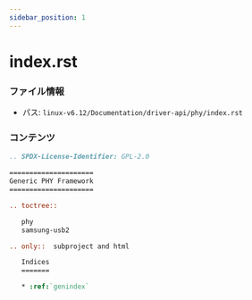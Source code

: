```yaml
---
sidebar_position: 1
---
```

# index.rst

### ファイル情報

- パス: `linux-v6.12/Documentation/driver-api/phy/index.rst`

### コンテンツ

```rst
.. SPDX-License-Identifier: GPL-2.0

=====================
Generic PHY Framework
=====================

.. toctree::

   phy
   samsung-usb2

.. only::  subproject and html

   Indices
   =======

   * :ref:`genindex`


```
